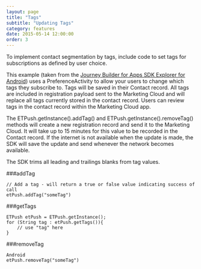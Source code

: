 ```yaml
---
layout: page
title: "Tags"
subtitle: "Updating Tags"
category: features
date: 2015-05-14 12:00:00
order: 3
---
```

To implement contact segmentation by tags, include code to set tags for subscriptions as defined by user choice.

This example (taken from the <a href="https://github.com/ExactTarget/JB4A-SDK-Android/tree/master/JB4A-SDK-Explorer" target="_blank">Journey Builder for Apps SDK Explorer for Android</a>) uses a PreferenceActivity to allow your users to change which tags they subscribe to. Tags will be saved in their Contact record. All tags are included in registration payload sent to the Marketing Cloud and will replace all tags currently stored in the contact record. Users can review tags in the contact record within the Marketing Cloud app.

The ETPush.getInstance().addTag() and ETPush.getInstance().removeTag() methods will create a new registration record and send it to the Marketing Cloud. It will take up to 15 minutes for this value to be recorded in the Contact record. If the internet is not available when the update is made, the SDK will save the update and send whenever the network becomes available.

The SDK trims all leading and trailings blanks from tag values.

###addTag

~~~
// Add a tag - will return a true or false value indicating success of call
etPush.addTag("someTag")
~~~

###getTags

~~~ 
ETPush etPush = ETPush.getInstance();
for (String tag : etPush.getTags()){
    // use "tag" here
}
~~~ 

###removeTag

~~~
Android
etPush.removeTag("someTag")
~~~